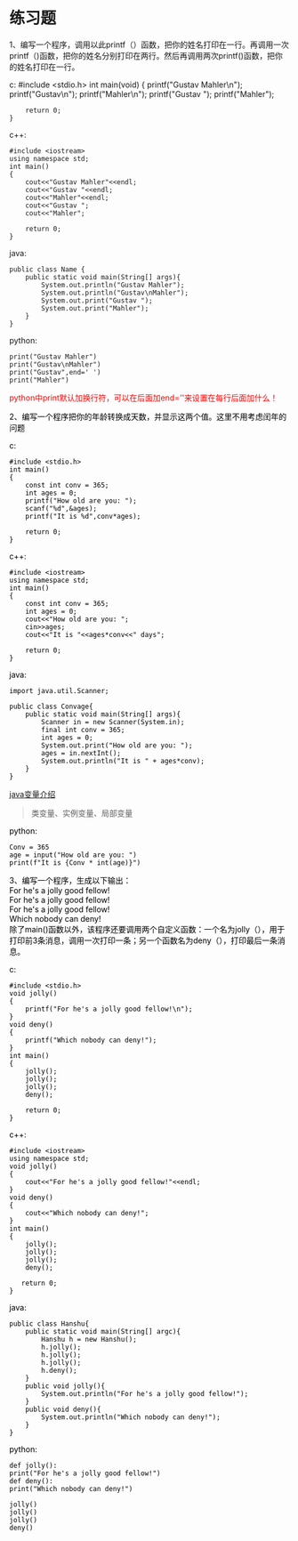 # 练习题  
1、编写一个程序，调用以此printf（）函数，把你的姓名打印在一行。再调用一次printf（)函数，把你的姓名分别打印在两行。然后再调用两次printf()函数，把你的姓名打印在一行。  

c:
	#include <stdio.h>
	int main(void)
	{
		printf("Gustav Mahler\n");
		printf("Gustav\n");
		printf("Mahler\n");
		printf("Gustav ");
		printf("Mahler");

		return 0;
	}  

c++:  

	#include <iostream>
	using namespace std;
	int main()
	{
    	cout<<"Gustav Mahler"<<endl;
    	cout<<"Gustav "<<endl;
    	cout<<"Mahler"<<endl;
    	cout<<"Gustav ";
    	cout<<"Mahler";
    
    	return 0;
	}  

java:  

	public class Name {
    	public static void main(String[] args){
        	System.out.println("Gustav Mahler");
        	System.out.println("Gustav\nMahler");
        	System.out.print("Gustav ");
        	System.out.print("Mahler");
    	}
	}  

python:  

	print("Gustav Mahler")
	print("Gustav\nMahler")
	print("Gustav",end=' ')
	print("Mahler")

<font color = 'red'>python中print默认加换行符，可以在后面加end=''来设置在每行后面加什么！  

<font color = 'black'>2、编写一个程序把你的年龄转换成天数，并显示这两个值。这里不用考虑闰年的问题  

c:  

	#include <stdio.h>
	int main()
	{
    	const int conv = 365;
    	int ages = 0;
    	printf("How old are you: ");
    	scanf("%d",&ages);
    	printf("It is %d",conv*ages);
    
		return 0;
	}  


c++:  

	#include <iostream>
	using namespace std;
	int main()
	{
    	const int conv = 365;
	    int ages = 0;
	    cout<<"How old are you: ";
	    cin>>ages;
	    cout<<"It is "<<ages*conv<<" days";
	    
    	return 0;
	}  

java:  

	import java.util.Scanner;

	public class Convage{
        public static void main(String[] args){
        	Scanner in = new Scanner(System.in);
        	final int conv = 365;
        	int ages = 0;
        	System.out.print("How old are you: ");
        	ages = in.nextInt();
        	System.out.println("It is " + ages*conv);	
    	}
	}

[java变量介绍](https://www.runoob.com/java/java-variable-types.html)  
> 类变量、实例变量、局部变量  

python:  

	Conv = 365
	age = input("How old are you: ")
	print(f"It is {Conv * int(age)}")  

3、编写一个程序，生成以下输出：  
For he's a jolly good fellow!  
For he's a jolly good fellow!  
For he's a jolly good fellow!  
Which nobody can deny!  
除了main()函数以外，该程序还要调用两个自定义函数：一个名为jolly（），用于打印前3条消息，调用一次打印一条；另一个函数名为deny（），打印最后一条消息。  

c:

	#include <stdio.h>
	void jolly()
	{
	    printf("For he's a jolly good fellow!\n");
	}
	void deny()
	{
	    printf("Which nobody can deny!");
	}
	int main()
	{
	    jolly();
	    jolly();
	    jolly();
	    deny();
	    
	    return 0;
	}  

c++:  

	#include <iostream>
	using namespace std;
	void jolly()
	{
		cout<<"For he's a jolly good fellow!"<<endl;
	}
	void deny()
	{
		cout<<"Which nobody can deny!";
	}
	int main()
	{
		jolly();
		jolly();
		jolly();
		deny();
	   
	   return 0;
	}	

java:  

	public class Hanshu{
		public static void main(String[] argc){
			Hanshu h = new Hanshu();
			h.jolly();
			h.jolly();
			h.jolly();
			h.deny();
		}
		public void jolly(){
			System.out.println("For he's a jolly good fellow!");
		}
		public void deny(){
			System.out.println("Which nobody can deny!");
		}
	}  

python:  

	def jolly():
	print("For he's a jolly good fellow!")
	def deny():
	print("Which nobody can deny!")
	
	jolly()
	jolly()
	jolly()
	deny()  

